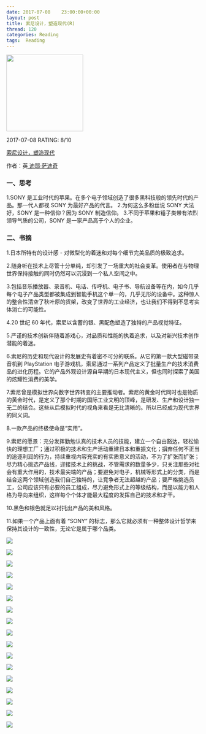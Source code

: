 ```yaml
---
date: 2017-07-08    23:00:00+00:00
layout: post
title: 索尼设计，塑造现代(R)
thread: 120
categories: Reading
tags:  Reading
---
```


<img src="https://images-cn.ssl-images-amazon.com/images/I/81UYjz5fT6L.jpg" width="200" />

2017-07-08 RATING:  8/10

[索尼设计，塑造现代][1]

作者：英[ 迪耶·萨迪奇][2]

### 一、思考
1.SONY 是工业时代的苹果。在多个电子领域创造了很多黑科技般的领先时代的产品。那一代人都视 SONY 为最好产品的代言。
2.为何这么多粉丝说 SONY 大法好，SONY 是一种信仰？因为 SONY 制造信仰。
3.不同于苹果和锤子类带有浓烈领导气质的公司，SONY 是一家产品高于个人的企业。

### 二、书摘

1.日本所特有的设计感 - 对微型化的着迷和对每个细节完美品质的极致追求。

2.随身听在技术上尽管十分单纯，却引发了一场重大的社会变革。使用者在与物理世界保持接触的同时仍然可以沉浸到一个私人空间之中。

3.包括音乐播放器、录音机、电话、传呼机、电子书、导航设备等在内，如今几乎每个电子产品类型都被集成到智能手机这个单一的，几乎无形的设备中。这种惊人的整合性清空了秋叶原的货架，改变了世界的工业经济，也让我们不得到不思考实体消亡的可能性。

4.20 世纪 60 年代，索尼以含蓄的银、黑配色塑造了独特的产品视觉特征。

5.严谨的技术创新伴随着游戏心，对品质和性能的执着追求，以及对新兴技术创作潜能的着迷。

6.索尼的历史和现代设计的发展史有着密不可分的联系。从它的第一款大型磁带录音机到 PlayStation 电子游戏机，索尼通过一系列产品定义了批量生产的技术消费品的进化历程。它的产品外观设计源自早期的日本现代主义，但也同时探索了美国的炫耀性消费的美学。

7.索尼曾是模拟世界向数字世界转变的主要推动者。索尼的黄金时代同时也是物质的黄金时代，是定义了那个时期的国际工业文明的顶峰，是研发、生产和设计独一无二的结合。这些从后模拟时代的视角来看是无比清晰的。所以已经成为现代世界的同义词。

8.一款产品的终极使命是“实用”。

9.索尼的愿景：充分发挥勤勉认真的技术人员的技能，建立一个自由豁达，轻松愉快的理想工厂；通过积极的技术和生产活动重建日本和重振文化；摒弃任何不正当的追逐利润的行为，持续重视内容充实的有实质意义的活动，不为了扩张而扩张；尽力精心挑选产品线，迎接技术上的挑战，不管需求的数量多少，只关注那些对社会有重大作用的，技术最尖端的产品；要避免对电子，机械等形式上的分类，而是结合这两个领域创造我们自己独特的，让竞争者无法超越的产品；要严格挑选员工，公司应该只有必要的员工组成，尽力避免形式上的等级结构，而是以能力和人格为导向来组织，这样每个个体才能最大程度的发挥自己的技术和才干。

10.黑色和银色就足以衬托出产品的美和风格。

11.如果一个产品上面有着 “SONY” 的标志，那么它就必须有一种整体设计哲学来保持其设计的一致性，无论它是属于哪个品类。

![][image-1]

![][image-2]

![][image-3]

![][image-4]

![][image-5]

![][image-6]

![][image-7]

![][image-8]

![][image-9]

![][image-10]

![][image-11]

![][image-12]

![][image-13]

![][image-14]

![][image-15]

![][image-16]

![][image-17]







[1]:	https://www.amazon.cn/%E7%B4%A2%E5%B0%BC%E8%AE%BE%E8%AE%A1-%E5%A1%91%E9%80%A0%E7%8E%B0%E4%BB%A3-%E8%BF%AA%E8%80%B6-%E8%90%A8%E8%BF%AA%E5%A5%87/dp/B07233R96Y
[2]:	%E8%BF%AA%E8%80%B6%C2%B7%E8%90%A8%E8%BF%AA%E5%A5%87

[image-1]:	/images/%E7%B4%A2%E5%B0%BC%E8%AE%BE%E8%AE%A1/Books.jpg
[image-2]:	/images/%E7%B4%A2%E5%B0%BC%E8%AE%BE%E8%AE%A1/History.jpg
[image-3]:	/images/%E7%B4%A2%E5%B0%BC%E8%AE%BE%E8%AE%A1/History2.jpg
[image-4]:	/images/%E7%B4%A2%E5%B0%BC%E8%AE%BE%E8%AE%A1/History3.jpg
[image-5]:	/images/%E7%B4%A2%E5%B0%BC%E8%AE%BE%E8%AE%A1/History4.jpg
[image-6]:	/images/%E7%B4%A2%E5%B0%BC%E8%AE%BE%E8%AE%A1/Books.jpg
[image-7]:	/images//%E7%B4%A2%E5%B0%BC%E8%AE%BE%E8%AE%A1/making-modern_ICF-7500.jpg
[image-8]:	/images/%E7%B4%A2%E5%B0%BC%E8%AE%BE%E8%AE%A1/making-modern_NW-F5.jpg
[image-9]:	/images/%E7%B4%A2%E5%B0%BC%E8%AE%BE%E8%AE%A1/R10.jpg
[image-10]:	/images/%E7%B4%A2%E5%B0%BC%E8%AE%BE%E8%AE%A1/Robots.jpg
[image-11]:	/images/%E7%B4%A2%E5%B0%BC%E8%AE%BE%E8%AE%A1/SONY.jpg
[image-12]:	/images/%E7%B4%A2%E5%B0%BC%E8%AE%BE%E8%AE%A1/VAIO%E7%AC%94%E8%AE%B0%E6%9C%AC.jpg
[image-13]:	/images/%E7%B4%A2%E5%B0%BC%E8%AE%BE%E8%AE%A1/%E6%94%B6%E9%9F%B3%E6%9C%BATR-1825.jpg
[image-14]:	/images/%E7%B4%A2%E5%B0%BC%E8%AE%BE%E8%AE%A1/%E6%95%B0%E7%A0%81%E7%9B%B8%E6%9C%BA.jpg
[image-15]:	/images/%E7%B4%A2%E5%B0%BC%E8%AE%BE%E8%AE%A1/%E6%97%A5%E6%9C%AC%E7%83%88%E7%81%AB%E9%B8%9F.png
[image-16]:	/images/%E7%B4%A2%E5%B0%BC%E8%AE%BE%E8%AE%A1/%E7%8E%BB%E7%92%83%E9%9F%B3%E5%93%8D.jpg
[image-17]:	/images/%E7%B4%A2%E5%B0%BC%E8%AE%BE%E8%AE%A1/%E9%BB%91%E8%83%B6%E5%94%B1%E7%89%87%E6%92%AD%E6%94%BE%E5%99%A8.jpg